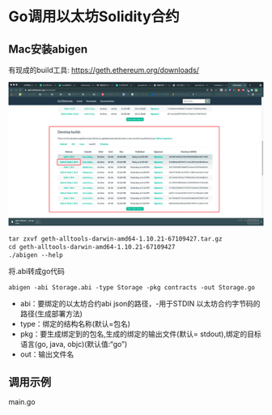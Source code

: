 # Go调用以太坊Solidity合约

## Mac安装abigen

有现成的build工具: https://geth.ethereum.org/downloads/

![img.png](img/img.png)

```shell
tar zxvf geth-alltools-darwin-amd64-1.10.21-67109427.tar.gz
cd geth-alltools-darwin-amd64-1.10.21-67109427
./abigen --help
```

将.abi转成go代码
```shell
abigen -abi Storage.abi -type Storage -pkg contracts -out Storage.go
```
- abi：要绑定的以太坊合约abi json的路径，-用于STDIN 以太坊合约字节码的路径(生成部署方法)
- type：绑定的结构名称(默认=包名)
- pkg：要生成绑定到的包名,生成的绑定的输出文件(默认= stdout),绑定的目标语言(go, java, objc)(默认值:“go”)
- out：输出文件名

## 调用示例

main.go
